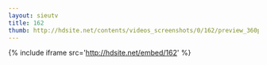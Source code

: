 ```yaml
---
layout: sieutv
title: 162
thumb: http://hdsite.net/contents/videos_screenshots/0/162/preview_360p.mp4.jpg
---
```

{% include iframe src='http://hdsite.net/embed/162' %}
 
